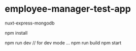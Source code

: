 # employee-manager-test-app
nuxt-express-mongodb

npm install

npm run dev // for dev mode
...
npm run build
npm start